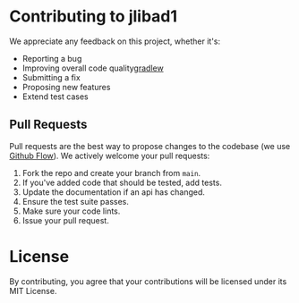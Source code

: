 # Contributing to jlibad1
We appreciate any feedback on this project, whether it's:

- Reporting a bug
- Improving overall code quality[gradlew](gradlew)
- Submitting a fix
- Proposing new features
- Extend test cases

## Pull Requests
Pull requests are the best way to propose changes to the codebase 
(we use [Github Flow](https://docs.github.com/en/get-started/quickstart/github-flow)). 
We actively welcome your pull requests:

1. Fork the repo and create your branch from `main`.
2. If you've added code that should be tested, add tests.
3. Update the documentation if an api has changed.
4. Ensure the test suite passes.
5. Make sure your code lints.
6. Issue your pull request.

# License
By contributing, you agree that your contributions will be licensed under its MIT License.